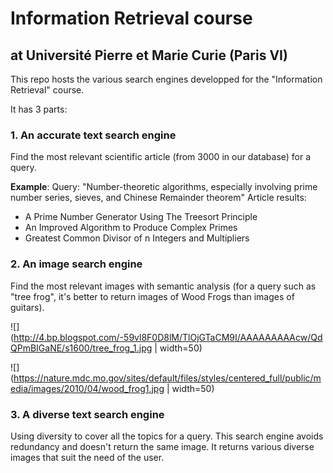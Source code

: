 

# Information Retrieval course
## at Université Pierre et Marie Curie (Paris VI)

This repo hosts the various search engines developped for the "Information Retrieval" course.

It has 3 parts:

### 1. An accurate text search engine
Find the most relevant scientific article (from 3000 in our database) for a query.

**Example**:
Query: "Number-theoretic algorithms, especially involving prime number series,
sieves, and Chinese Remainder theorem"
Article results:
- A Prime Number Generator Using The Treesort Principle
- An Improved Algorithm to Produce Complex Primes
- Greatest Common Divisor of n Integers and Multipliers

### 2. An image search engine
Find the most relevant images with semantic analysis (for a query such as "tree frog", it's better to return images of Wood Frogs than images of guitars).

![](http://4.bp.blogspot.com/-59vl8F0D8lM/TlOjGTaCM9I/AAAAAAAAAcw/QdQPmBIGaNE/s1600/tree_frog_1.jpg | width=50)<!-- .element height="50"-->

![](https://nature.mdc.mo.gov/sites/default/files/styles/centered_full/public/media/images/2010/04/wood_frog1.jpg | width=50)

### 3.  A diverse text search engine
Using diversity to cover all the topics for a query. This search engine avoids redundancy and doesn't return the same image. It returns various diverse images that suit the need of the user. 
